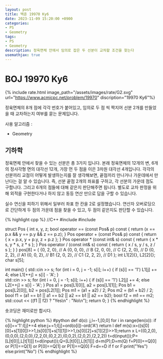 ```yaml
---
layout: post
title: 백준 19970 Ky6
date: 2023-11-09 15:20:00 +0900
categories:
- PS
- Geometry
tags:
- PS
- Geometry
description: 정육면체 안에서 임의로 잡은 두 선분이 교차할 조건을 찾는다
usemathjax: true
---
```


# BOJ 19970 Ky6

{% include rate.html image_path="/assets/images/rate/G2.svg" url="https://www.acmicpc.net/problem/19970" discription="19970 Ky6"%}

정육면체의 8개 점에 각각 번호가 붙어있고, 임의로 두 점 씩 짝지어 선분 2개를 만들었을 때 교차하는지 여부를 묻는 문제입니다.

사용 알고리즘 :
- Geometry

## 기하학

정육면체 안에서 찾을 수 있는 선분은 총 3가지 입니다. 본래 정육면체의 12개의 변, 6개의 정사각형 면의 대각선 12개, 가장 먼 두 점을 이은 3차원 대각선 4개입니다. 각각의 선분끼리 교점이 어떻게 발생하는지를 잘 생각해보면, 끝점끼리 만나거나 가운데에서 만난다는 걸 알 수 있습니다. 즉, 선분 끝점 2개의 좌표를 구하고, 각 선분의 가운데 점도 구합니다. 그리고 6개의 점들에 대해 같은지 판단해주면 됩니다. 별도로 교차 판정을 위해 외적을 구현한다거나 하지 않고 동등 연산 만으로 답을 구할 수 있습니다.

실수 연신을 피하기 위해서 일부러 좌표 한 칸을 2로 설정했습니다. 연산자 오버로딩으로 간단하게 두 점의 가운데 점을 찾을 수 있고, 두 점이 같은지도 판단할 수 있습니다.

{% highlight cpp %}
//C++
#include <iostream>
#include <algorithm>

struct Pos {
    int x, y, z;
    bool operator == (const Pos& p) const { return (x == p.x && y == p.y && z == p.z); }
    Pos operator + (const Pos& p) const { return { x + p.x, y + p.y, z + p.z }; }
    Pos operator * (const int& s) const { return { x * s, y * s, z * s }; }
    Pos operator / (const int& s) const { return { x / s, y / s, z / s }; }
} pos[8] = {
    {0, 2, 0},  // A
    {0, 0, 0},  // B
    {2, 0, 0},  // C
    {2, 2, 0},  // D
    {0, 2, 2},  // A1
    {0, 0, 2},  // B1
    {2, 0, 2},  // C1
    {2, 2, 2},  // D1
};
int L1[2]{}, L2[2]{};
char s[5];


int main() {
std::cin >> s;
    for (int i = 0, j = -1; s[i]; i++) {
        if (s[i] == '1') L1[j] += 4;
        else L1[++j] = s[i] - 'A';
    }	
    std::cin >> s;
    for (int i = 0, j = -1; s[i]; i++) {
        if (s[i] == '1') L2[j] += 4;
        else L2[++j] = s[i] - 'A';
    }
    Pos a1 = pos[L1[0]], a2 = pos[L1[1]];
    Pos b1 = pos[L2[0]], b2 = pos[L2[1]];
    Pos m1 = (a1 + a2) / 2;
    Pos m2 = (b1 + b2) / 2;
    bool f1 = (a1 == b1 || a1 == b2 || a2 == b1 || a2 == b2);
    bool f2 = m1 == m2;
    std::cout << ((f1 || f2) ? "Yes\n" : "No\n");
    return 0;
}
{% endhighlight %}

숏코딩은 재미로만 합시다.

{% highlight python %}
#python
def d(o):
 j,l=-1,[0,0]
 for i in range(len(o)):
  if o[i]=='1':l[j]+=4
  else:j+=1;l[j]=ord(o[i])-ord('A')
 return l
def m(s):x=((s[0][0]+s[1][0])>>1,(s[0][1]+s[1][1])>>1,(s[0][2]+s[1][2])>>1);return x
L=((0,2,0),(0,0,0),(2,0,0),(2,2,0),(0,2,2),(0,0,2),(2,0,2),(2,2,2))
t=d(input());P=[L[t[0]],L[t[1]]]
t=d(input());Q=[L[t[0]],L[t[1]]]
d=m(P);D=m(Q)
f=P[0]==Q[0] or P[1]==Q[1] or P[0]==Q[1] or P[1]==Q[0]
F=d==D
if f or F:print("Yes")
else:print("No")
{% endhighlight %}